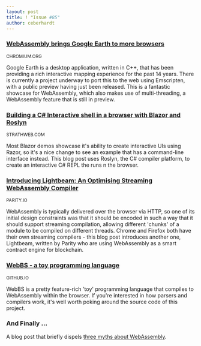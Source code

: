 ```yaml
---
layout: post
title: ! "Issue #85"
author: ceberhardt
---
```


### [WebAssembly brings Google Earth to more browsers](https://blog.chromium.org/2019/06/webassembly-brings-google-earth-to-more.html)

<small>CHROMIUM.ORG</small>

Google Earth is a desktop application, written in C++, that has been providing a rich interactive mapping experience for the past 14 years. There is currently a project underway to port this to the web using Emscripten, with a public preview having just been released. This is a fantastic showcase for WebAssembly, which also makes use of multi-threading, a WebAssembly feature that is still in preview.

### [Building a C# Interactive shell in a browser with Blazor and Roslyn](https://www.strathweb.com/2019/06/building-a-c-interactive-shell-in-a-browser-with-blazor-webassembly-and-roslyn/)

<small>STRATHWEB.COM</small>

Most Blazor demos showcase it's ability to create interactive UIs using Razor, so it's a nice change to see an example that has a command-line interface instead. This blog post uses Roslyn, the C# compiler platform, to create an interactive C# REPL the runs n the browser.

### [Introducing Lightbeam: An Optimising Streaming WebAssembly Compiler](https://www.parity.io/lightbeam-webassembly-compiler/)

<small>PARITY.IO</small>

WebAssembly is typically delivered over the browser via HTTP, so one of its initial design constraints was that it should be encoded in such a way that it should support streaming compilation, allowing different 'chunks' of a module to be compiled on different threads. Chrome and Firefox both have their own streaming compilers - this blog post introduces another one, Lightbeam, written by Parity who are using WebAssembly as a smart contract engine for blockchain.

### [WebBS - a toy programming language](https://j-s-n.github.io/WebBS/index.html#splash)

<small>GITHUB.IO</small>

WebBS is a pretty feature-rich 'toy' programming language that compiles to WebAssembly within the browser. If you're interested in how parsers and compilers work, it's well worth poking around the source code of this project.

### And Finally ...

A blog post that briefly dispels [three myths about WebAssembly](https://blog.ghaiklor.com/2019/06/18/three-myths-about-webassembly/).
